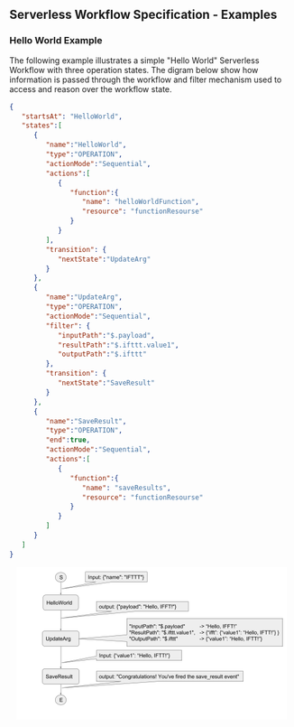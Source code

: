 ## Serverless Workflow Specification - Examples

### Hello World Example
The following example illustrates a simple "Hello World" Serverless Workflow with three operation states. 
The digram below show how information is passed through the workflow and filter mechanism 
used to access and reason over the workflow state.


```json
{  
   "startsAt": "HelloWorld",
   "states":[  
      {  
         "name":"HelloWorld",
         "type":"OPERATION",
         "actionMode":"Sequential",
         "actions":[  
            {  
               "function":{
                  "name": "helloWorldFunction",
                  "resource": "functionResourse"
               }
            }
         ],
         "transition": {
            "nextState":"UpdateArg"  
         }
      },
      {  
         "name":"UpdateArg",
         "type":"OPERATION",
         "actionMode":"Sequential",
         "filter": {
            "inputPath":"$.payload",
            "resultPath":"$.ifttt.value1",
            "outputPath":"$.ifttt"
         },
         "transition": {
            "nextState":"SaveResult"
         }
      },
      {  
         "name":"SaveResult",
         "type":"OPERATION",
         "end":true,
         "actionMode":"Sequential",
         "actions":[  
            {  
               "function":{
                  "name": "saveResults",
                  "resource": "functionResourse"
               }
            }
         ]
      }
   ]
}
```

<p align="center">
<img src="media/helloworldexample.png" with="480px" height="270px" alt="Hello World Example"/>
</p>